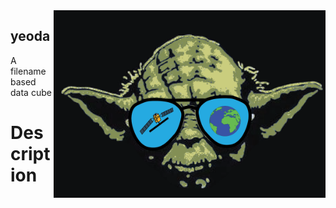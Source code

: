 <img align="right" src="./docs/imgs/yeoda_logo.png" height="300" width="435">

## yeoda


A filename based data cube


# Description


